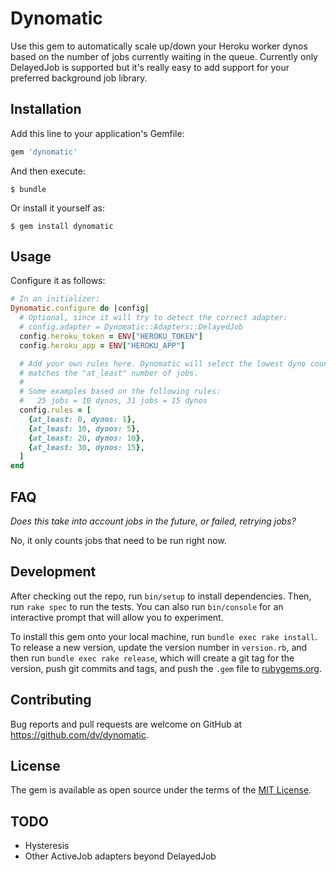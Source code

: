 # Dynomatic

Use this gem to automatically scale up/down your Heroku worker dynos based on the number of jobs currently waiting in the queue. Currently only DelayedJob is supported but it's really easy to add support for your preferred background job library.

## Installation

Add this line to your application's Gemfile:

```ruby
gem 'dynomatic'
```

And then execute:

    $ bundle

Or install it yourself as:

    $ gem install dynomatic

## Usage

Configure it as follows:

```ruby
# In an initializer:
Dynomatic.configure do |config|
  # Optional, since it will try to detect the correct adapter: 
  # config.adapter = Dynomatic::Adapters::DelayedJob
  config.heroku_token = ENV["HEROKU_TOKEN"]
  config.heroku_app = ENV["HEROKU_APP"]

  # Add your own rules here. Dynomatic will select the lowest dyno count that
  # matches the "at_least" number of jobs.
  #
  # Some examples based on the following rules:
  #   25 jobs = 10 dynos, 31 jobs = 15 dynos
  config.rules = [
    {at_least: 0, dynos: 1},
    {at_least: 10, dynos: 5},
    {at_least: 20, dynos: 10},
    {at_least: 30, dynos: 15},
  ]
end
```

## FAQ

_Does this take into account jobs in the future, or failed, retrying jobs?_

No, it only counts jobs that need to be run right now.

## Development

After checking out the repo, run `bin/setup` to install dependencies. Then, run `rake spec` to run the tests. You can also run `bin/console` for an interactive prompt that will allow you to experiment.

To install this gem onto your local machine, run `bundle exec rake install`. To release a new version, update the version number in `version.rb`, and then run `bundle exec rake release`, which will create a git tag for the version, push git commits and tags, and push the `.gem` file to [rubygems.org](https://rubygems.org).

## Contributing

Bug reports and pull requests are welcome on GitHub at https://github.com/dv/dynomatic.

## License

The gem is available as open source under the terms of the [MIT License](https://opensource.org/licenses/MIT).


## TODO
- Hysteresis
- Other ActiveJob adapters beyond DelayedJob
